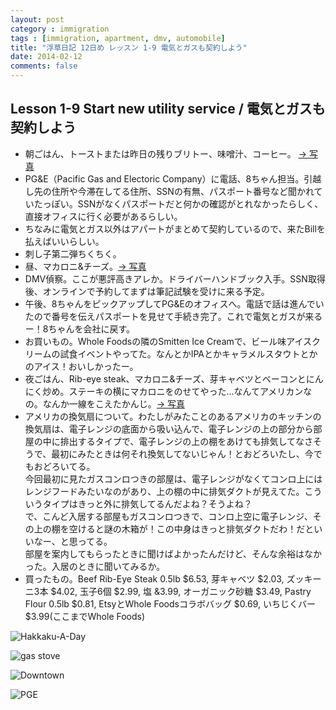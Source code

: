 ```yaml
---
layout: post
category : immigration
tags : [immigration, apartment, dmv, automobile]
title: "浮草日記 12日め レッスン 1-9 電気とガスも契約しよう"
date: 2014-02-12
comments: false
---
```


## Lesson 1-9 Start new utility service / 電気とガスも契約しよう

* 朝ごはん、トーストまたは昨日の残りブリトー、味噌汁、コーヒー。 [-> 写真](http://instagram.com/p/kU7SoplDZs/)
* PG&E（Pacific Gas and Electoric Company）に電話、8ちゃん担当。引越し先の住所や今滞在してる住所、SSNの有無、パスポート番号など聞かれていたっぽい。SSNがなくパスポートだと何かの確認がとれなかったらしく、直接オフィスに行く必要があるらしい。
* ちなみに電気とガス以外はアパートがまとめて契約しているので、来たBillを払えばいいらしい。
* 刺し子第二弾ちくちく。&nbsp; 
* 昼、マカロニ&チーズ。[-> 写真](http://instagram.com/p/kV7OsdlDSv/)
* DMV偵察。ここが悪評高きアレか。ドライバーハンドブック入手。SSN取得後、オンラインで予約してまずは筆記試験を受けに来る予定。
* 午後、8ちゃんをピックアップしてPG&Eのオフィスへ。電話で話は進んでいたので番号を伝えパスポートを見せて手続き完了。これで電気とガスが来るー！8ちゃんを会社に戻す。
* お買いもの。Whole Foodsの隣のSmitten Ice Creamで、ビール味アイスクリームの試食イベントやってた。なんとかIPAとかキャラメルスタウトとかのアイス！おいしかったー。
* 夜ごはん、Rib-eye steak、マカロニ&チーズ、芽キャベツとベーコンとにんにく炒め。ステーキの横にマカロニをのせてやった…なんてアメリカンなの。なんか一線をこえたかんじ。[-> 写真](http://instagram.com/p/kV7m9llDTO/)&nbsp; 
* アメリカの換気扇について。わたしがみたことのあるアメリカのキッチンの換気扇は、電子レンジの底面から吸い込んで、電子レンジの上の部分から部屋の中に排出するタイプで、電子レンジの上の棚をあけても排気してなさそうで、最初にみたときは何それ換気してないじゃん！とおどろいたし、今でもおどろいてる。&nbsp;   
今回最初に見たガスコンロつきの部屋は、電子レンジがなくてコンロ上にはレンジフードみたいなのがあり、上の棚の中に排気ダクトが見えてた。こういうタイプはきっと外に排気してるんだよね？そうよね？  
で、こんど入居する部屋もガスコンロつきで、コンロ上空に電子レンジ、その上の棚を空けると謎の木箱が！この中身はきっと排気ダクトだわ！だといいなー、と思ってる。&nbsp;   
部屋を案内してもらったときに聞けばよかったんだけど、そんな余裕はなかった。入居のときに聞いてみるか。&nbsp; 
* 買ったもの。Beef Rib-Eye Steak 0.5lb $6.53, 芽キャベツ $2.03, ズッキーニ3本 $4.02, 玉子6個 $2.99, 塩 &3.99, オーガニック砂糖 $3.49, Pastry Flour 0.5lb $0.81, EtsyとWhole Foodsコラボバッグ $0.69, いちじくバー $3.99(ここまでWhole Foods)


![Hakkaku-A-Day](https://lh5.googleusercontent.com/-Ek2hRzf-9nw/Uvxtn5AyLCI/AAAAAAAB5Mc/0xSKGjN3WPA/w620-h465-no/14+-+1)

![gas stove](https://lh3.googleusercontent.com/-V8NVF50YGxg/UvvifeyVtKI/AAAAAAAB49M/Dyl0Bz_3yWM/w620-h465-no/gasstove.jpg)

![Downtown](https://lh5.googleusercontent.com/-_-LBo6xIJto/UvwsHbfs5sI/AAAAAAAB5I0/J488etxsDJ4/w620-h465-no/P1150332_1.jpg)

![PGE](https://lh6.googleusercontent.com/-bYFBJtq_cow/UvxuVW7JylI/AAAAAAAB5M0/URovFa3sqyE/w620-h465-no/P1150315.JPG)